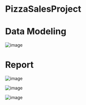 # PizzaSalesProject

# Data Modeling 
![image](https://github.com/SanjanaaaG/PizzaSalesProject/assets/86528355/a56fad65-6847-4b99-ae53-6165118e4028)

# Report
![image](https://github.com/SanjanaaaG/PizzaSalesProject/assets/86528355/e95af7ca-efba-4718-816d-4d2f0dfd4a8a)

![image](https://github.com/SanjanaaaG/PizzaSalesProject/assets/86528355/1bfc8278-b619-43f8-8d97-ba4d35257cb0)

![image](https://github.com/SanjanaaaG/PizzaSalesProject/assets/86528355/3db62a45-b391-4d0e-b253-f3507fb3fd53)
